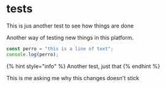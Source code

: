 # tests

This is jus another test to see how things are done

Another way of testing new things in this platform.

```javascript
const perro = "this is a line of text";
console.log(perro);
```

{% hint style="info" %}
Another test, just that
{% endhint %}

This is me asking me why this changes doesn't stick

